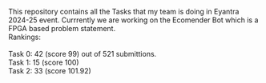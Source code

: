 This repository contains all the Tasks that my team is doing in Eyantra 2024-25 event. Currrently we are working on the Ecomender Bot which is a FPGA based problem statement. <br/> 
Rankings: <br/> </br>
    Task 0: 42 (score 99) out of 521 submittions.<br/>
    Task 1: 15 (score 100) <br/> 
    Task 2: 33 (score 101.92) <br/>
